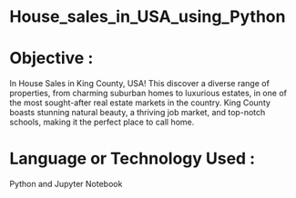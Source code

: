 ﻿# House_sales_in_USA_using_Python

# Objective : 
In House Sales in King County, USA! This discover a diverse range of properties, from charming suburban homes to luxurious estates, in one of the most sought-after real estate markets in the country. King County boasts stunning natural beauty, a thriving job market, and top-notch schools, making it the perfect place to call home.

# Language or Technology Used :
Python and Jupyter Notebook
